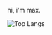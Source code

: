 hi, i'm max.

 ![Top Langs](https://github-readme-stats.vercel.app/api/top-langs/?username=maaackz&theme=tokyonight)
